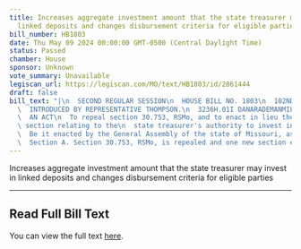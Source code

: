 ```yaml
---
title: Increases aggregate investment amount that the state treasurer may invest in
  linked deposits and changes disbursement criteria for eligible parties
bill_number: HB1803
date: Thu May 09 2024 00:00:00 GMT-0500 (Central Daylight Time)
status: Passed
chamber: House
sponsor: Unknown
vote_summary: Unavailable
legiscan_url: https://legiscan.com/MO/text/HB1803/id/2861444
draft: false
bill_text: "|\n  SECOND REGULAR SESSION\n  HOUSE BILL NO. 1803\n  102ND GENERAL ASSEMBLY\n\
  \  INTRODUCED BY REPRESENTATIVE THOMPSON.\n  3236H.01I DANARADEMANMILLER,ChiefClerk\n\
  \  AN ACT\n  To repeal section 30.753, RSMo, and to enact in lieu thereof one new\
  \ section relating to the\n  state treasurer's authority to invest in linked deposits.\n\
  \  Be it enacted by the General Assembly of the state of Missouri, as follows:\n\
  \  Section A. Section 30.753, RSMo, is repealed and one new section enacted in lieu"
---
```

Increases aggregate investment amount that the state treasurer may invest in linked deposits and changes disbursement criteria for eligible parties

---

## Read Full Bill Text

You can view the full text [here](https://legiscan.com/MO/text/HB1803/id/2861444).
